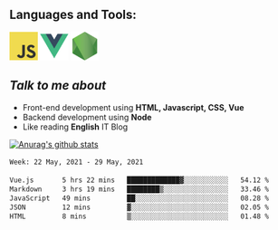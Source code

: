 ## **Languages and Tools:**      
<code><img height="50" src="https://raw.githubusercontent.com/github/explore/80688e429a7d4ef2fca1e82350fe8e3517d3494d/topics/javascript/javascript.png"></code>
<code><img height="50"  src="https://raw.githubusercontent.com/github/explore/80688e429a7d4ef2fca1e82350fe8e3517d3494d/topics/vue/vue.png"></code>
<code><img height="50"  src="https://raw.githubusercontent.com/github/explore/80688e429a7d4ef2fca1e82350fe8e3517d3494d/topics/nodejs/nodejs.png"></code>

## *Talk to me about*
- Front-end development using **HTML, Javascript, CSS, Vue**
- Backend development using **Node**
- Like reading **English** IT Blog    

[![Anurag's github stats](https://github-readme-stats.vercel.app/api?username=qdi5)](https://github.com/anuraghazra/github-readme-stats)    

<!--START_SECTION:waka-->
```text
Week: 22 May, 2021 - 29 May, 2021

Vue.js       5 hrs 22 mins   █████████████▓░░░░░░░░░░░   54.12 % 
Markdown     3 hrs 19 mins   ████████▒░░░░░░░░░░░░░░░░   33.46 % 
JavaScript   49 mins         ██░░░░░░░░░░░░░░░░░░░░░░░   08.28 % 
JSON         12 mins         ▓░░░░░░░░░░░░░░░░░░░░░░░░   02.05 % 
HTML         8 mins          ▒░░░░░░░░░░░░░░░░░░░░░░░░   01.48 % 
```
<!--END_SECTION:waka-->
